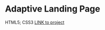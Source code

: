 # Adaptive Landing Page

HTML5; CSS3
[LINK to project](https://popkovrs.github.io/Landing-Page-Layout-Adaptive-/)
